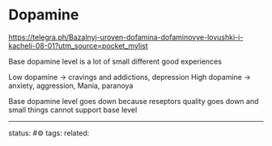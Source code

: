 # Dopamine 
https://telegra.ph/Bazalnyj-uroven-dofamina-dofaminovye-lovushki-i-kacheli-08-01?utm_source=pocket_mylist

Base dopamine level is a lot of small different good experiences


Low dopamine -> cravings and addictions, depression
High dopamine -> anxiety, aggression, Mania, paranoya


Base dopamine level goes down because reseptors quality goes down and small things cannot support base level




---
status: #⚙️ 
tags: 
related: 
